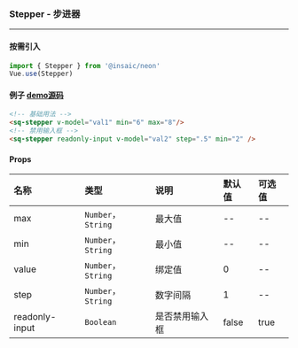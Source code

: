 ### Stepper - 步进器

---
#### 按需引入

```js
import { Stepper } from '@insaic/neon'
Vue.use(Stepper)
```

#### 例子 [demo源码](https://github.com/insaic/neon/blob/dev/examples/routers/stepper.vue)
```html
<!-- 基础用法 -->
<sq-stepper v-model="val1" min="6" max="8"/>
<!-- 禁用输入框 -->
<sq-stepper readonly-input v-model="val2" step=".5" min="2" />
```

#### Props
 名称             | 类型              | 说明            | 默认值  | 可选值
:------          |:---------         |:--------        |:-------|:------
 max             | `Number`，`String` | 最大值          |   --    | --
 min             | `Number`，`String` | 最小值          |   --    | --
 value           | `Number`，`String` | 绑定值          | 0       | --
 step            | `Number`，`String` | 数字间隔        | 1       | --
 readonly-input  | `Boolean`         | 是否禁用输入框   | false   | true